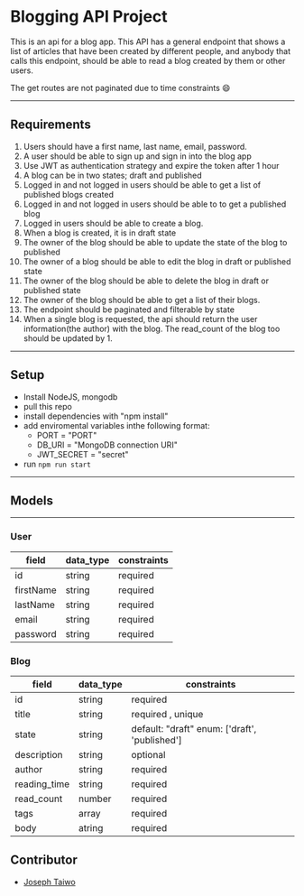 # Blogging API Project

This is an api for a blog app. This API has a general endpoint that shows a list of articles that have been created by different people, and anybody that calls this endpoint, should be able to read a blog created by them or other users.

The get routes are not paginated due to time constraints :smile:

---

## Requirements

1. Users should have a first name, last name, email, password.
2. A user should be able to sign up and sign in into the blog app
3. Use JWT as authentication strategy and expire the token after 1 hour
4. A blog can be in two states; draft and published
5. Logged in and not logged in users should be able to get a list of published blogs created
6. Logged in and not logged in users should be able to to get a published blog
7. Logged in users should be able to create a blog.
8. When a blog is created, it is in draft state
9. The owner of the blog should be able to update the state of the blog to published
10. The owner of a blog should be able to edit the blog in draft or published state
11. The owner of the blog should be able to delete the blog in draft or published state
12. The owner of the blog should be able to get a list of their blogs.
13. The endpoint should be paginated and filterable by state
14. When a single blog is requested, the api should return the user information(the author) with the blog. The read_count of the blog too should be updated by 1.

---

## Setup

- Install NodeJS, mongodb
- pull this repo
- install dependencies with "npm install"
- add enviromental variables inthe following format:
    - PORT = "PORT"
    - DB_URI = "MongoDB connection URI"
    - JWT_SECRET = "secret"
- run `npm run start`

---

## Models

---

### User

| field     | data_type | constraints           |
| --------- | --------- | --------------------- |
| id        | string    | required              |
| firstName | string    | required              |
| lastName  | string    | required              |
| email     | string    | required              |
| password  | string    | required              |

### Blog

| field        | data_type | constraints                                   |
| ------------ | --------- | --------------------------------------------- |
| id           | string    | required                                      |
| title        | string    | required , unique                             |
| state        | string    | default: "draft" enum: ['draft', 'published'] |
| description  | string    | optional                                      |
| author       | string    | required                                      |
| reading_time | string    | required                                      |
| read_count   | number    | required                                      |
| tags         | array     | required                                      |
| body         | atring    | required                                      |


## Contributor

- [Joseph Taiwo](https://github.com/Teejay128)
